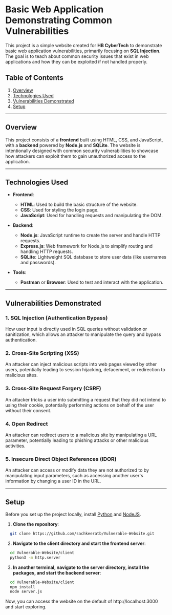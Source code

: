 # Basic Web Application Demonstrating Common Vulnerabilities

This project is a simple website created for **HB CyberTech** to demonstrate basic web application vulnerabilities, primarily focusing on **SQL Injection**. The goal is to teach about common security issues that exist in web applications and how they can be exploited if not handled properly.

## Table of Contents

1. [Overview](#overview)
2. [Technologies Used](#technologies-used)
3. [Vulnerabilities Demonstrated](#vulnerabilities-demonstrated)
4. [Setup](#setup)

---

## Overview

This project consists of a **frontend** built using HTML, CSS, and JavaScript, with a **backend** powered by **Node.js** and **SQLite**. The website is intentionally designed with common security vulnerabilities to showcase how attackers can exploit them to gain unauthorized access to the application.

---

## Technologies Used

- **Frontend**:

  - **HTML**: Used to build the basic structure of the website.
  - **CSS**: Used for styling the login page.
  - **JavaScript**: Used for handling requests and manipulating the DOM.

- **Backend**:

  - **Node.js**: JavaScript runtime to create the server and handle HTTP requests.
  - **Express.js**: Web framework for Node.js to simplify routing and handling HTTP requests.
  - **SQLite**: Lightweight SQL database to store user data (like usernames and passwords).

- **Tools**:
  - **Postman** or **Browser**: Used to test and interact with the application.

---

## Vulnerabilities Demonstrated

### 1. **SQL Injection (Authentication Bypass)**

How user input is directly used in SQL queries without validation or sanitization, which allows an attacker to manipulate the query and bypass authentication.

### 2. **Cross-Site Scripting (XSS)**

An attacker can inject malicious scripts into web pages viewed by other users, potentially leading to session hijacking, defacement, or redirection to malicious sites.

### 3. **Cross-Site Request Forgery (CSRF)**

An attacker tricks a user into submitting a request that they did not intend to using their cookie, potentially performing actions on behalf of the user without their consent.

### 4. **Open Redirect**

An attacker can redirect users to a malicious site by manipulating a URL parameter, potentially leading to phishing attacks or other malicious activities.

### 5. **Insecure Direct Object References (IDOR)**

An attacker can access or modify data they are not authorized to by manipulating input parameters, such as accessing another user's information by changing a user ID in the URL.

---

## Setup

Before you set up the project locally, install [Python](https://www.python.org/downloads/) and [NodeJS](https://nodejs.org/en/download/prebuilt-installer).

1. **Clone the repository**:

```sh
  git clone https://github.com/sachkeeratb/Vulnerable-Website.git
```

2. **Navigate to the client directory and start the frontend server**:

```sh
  cd Vulnerable-Website/client
  python3 -m http.server
```

3. **In another terminal, navigate to the server directory, install the packages, and start the backend server**:

```sh
  cd Vulnerable-Website/client
  npm install
  node server.js
```

Now, you can access the website on the default of http://localhost:3000 and start exploring.
